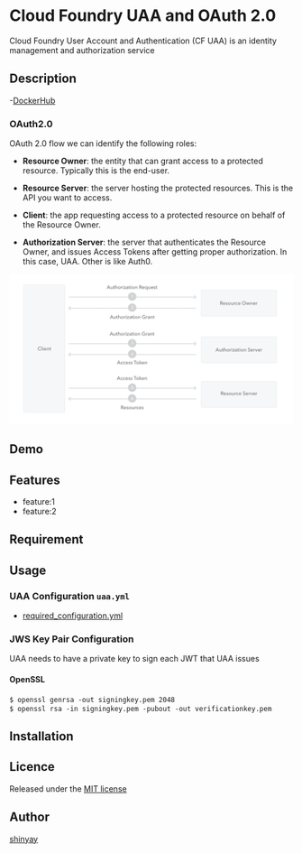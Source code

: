 # Cloud Foundry UAA and OAuth 2.0

Cloud Foundry User Account and Authentication (CF UAA) is an identity management and authorization service

## Description

-[DockerHub](https://cloud.docker.com/repository/registry-1.docker.io/shinyay/uaa)

### OAuth2.0

OAuth 2.0 flow we can identify the following roles:
- **Resource Owner**: the entity that can grant access to a protected resource. Typically this is the end-user.

- **Resource Server**: the server hosting the protected resources. This is the API you want to access.

- **Client**: the app requesting access to a protected resource on behalf of the Resource Owner.

- **Authorization Server**: the server that authenticates the Resource Owner, and issues Access Tokens after getting proper authorization. In this case, UAA. Other is like Auth0.

![oauth2-flow](images/oauth2-generic-flow.png)

## Demo

## Features

- feature:1
- feature:2

## Requirement

## Usage
### UAA Configuration `uaa.yml`
- [required_configuration.yml](https://github.com/cloudfoundry/uaa/blob/4.35.0/uaa/src/main/resources/required_configuration.yml)

### JWS Key Pair Configuration
UAA needs to have a private key to sign each JWT that UAA issues

#### OpenSSL
```
$ openssl genrsa -out signingkey.pem 2048
$ openssl rsa -in signingkey.pem -pubout -out verificationkey.pem
```

## Installation

## Licence

Released under the [MIT license](https://gist.githubusercontent.com/shinyay/56e54ee4c0e22db8211e05e70a63247e/raw/34c6fdd50d54aa8e23560c296424aeb61599aa71/LICENSE)

## Author

[shinyay](https://github.com/shinyay)
